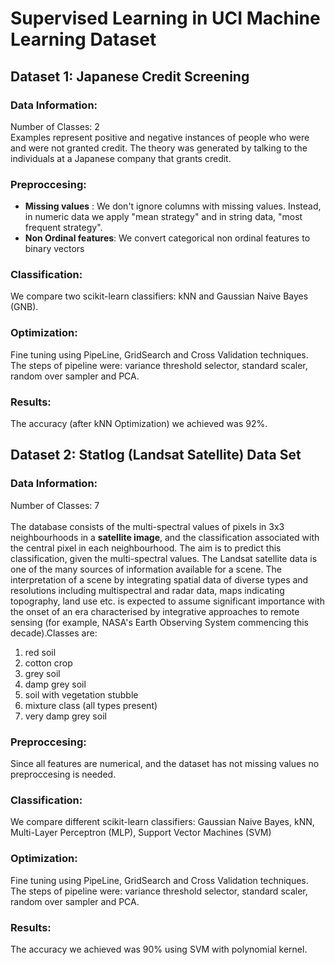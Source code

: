 # Supervised Learning in UCI Machine Learning Dataset 

## Dataset 1: Japanese Credit Screening

### Data Information: 
Number of Classes: 2 <br/>
Examples represent positive and negative instances of people who were and were not granted credit. 
The theory was generated by talking to the individuals at a Japanese company that grants credit.

### Preproccesing: 

* **Missing values** : We don't ignore columns with missing values. Instead, in numeric data we apply "mean strategy" and in string data, "most frequent strategy". 
* **Non Ordinal features**: We convert categorical non ordinal features to binary vectors

### Classification:

We compare two scikit-learn classifiers: kNN and Gaussian Naive Bayes (GNB).

### Optimization:

Fine tuning using PipeLine, GridSearch and Cross Validation techniques. The steps of pipeline were: variance threshold selector, standard scaler, random over sampler and PCA. 

### Results:

The accuracy (after kNN Optimization) we achieved was 92%. 

## Dataset 2: Statlog (Landsat Satellite) Data Set

### Data Information:

Number of Classes: 7 <br/>
<br/>
The database consists of the multi-spectral values of pixels in 3x3 neighbourhoods in a **satellite image**, and the classification associated with the central pixel in each neighbourhood. The aim is to predict this classification, given the multi-spectral values.
The Landsat satellite data is one of the many sources of information available for a scene. The interpretation of a scene by integrating spatial data of diverse types and resolutions including multispectral and radar data, maps indicating topography, land use etc. is expected to assume significant importance with the onset of an era characterised by integrative approaches to remote sensing (for example, NASA's Earth Observing System commencing this decade).Classes are: <br/>
1. red soil
2. cotton crop
3. grey soil
4. damp grey soil
5. soil with vegetation stubble
6. mixture class (all types present)
7. very damp grey soil

### Preproccesing: 

Since all features are numerical, and the dataset has not missing values no preproccesing is needed.

### Classification:

We compare different scikit-learn classifiers: Gaussian Naive Bayes, kNN, Multi-Layer Perceptron (MLP), Support Vector Machines (SVM)

### Optimization:

Fine tuning using PipeLine, GridSearch and Cross Validation techniques. The steps of pipeline were: variance threshold selector, standard scaler, random over sampler and PCA.

### Results:

The accuracy we achieved was 90% using SVM with polynomial kernel.
